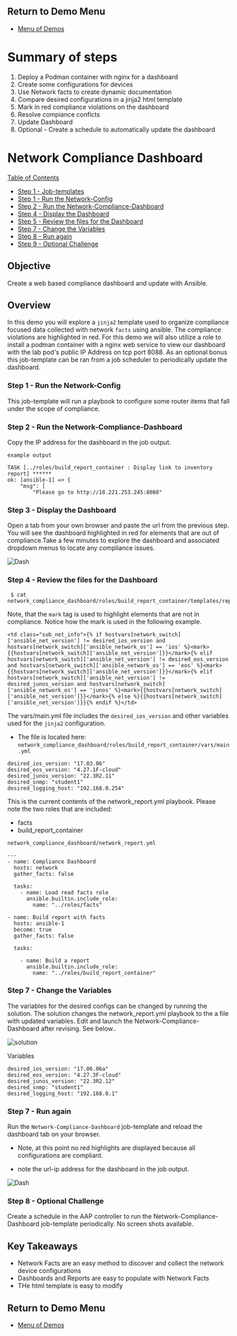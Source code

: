 ## Return to Demo Menu
 - [Menu of Demos](../README.md)

# Summary of steps
1. Deploy a Podman container with nginx for a dashboard
2. Create some configurations for devices 
3. Use Network facts to create dynamic documentation
4. Compare desired configurations in a jinja2 html template
5. Mark in red compliance violations on the dashboard
6. Resolve compiance conficts
7. Update Dashboard
8. Optional - Create a schedule to automatically update the dashboard

# Network Compliance Dashboard

  [Table of Contents](#table-of-contents)
  - [Step 1 - Job-templates](#step-1---job-templates)
  - [Step 1 - Run the Network-Config](#step-2-run-the-network-config)
  - [Step 2 - Run the Network-Compliance-Dashboard](#step-3-run-the-network-compliance-dashboard)
  - [Step 4 - Display the Dashboard](#step-4-display-the-dashboard)
  - [Step 5 - Review the files for the Dashboard](#step-5-review-the-files-for-the-dashboard)
  - [Step 7 - Change the Variables](#step-6-change-the-variables)
  - [Step 8 - Run again](#step-8-run-again)
  - [Step 9 - Optional Challenge](#step-9-optional-challenge)

## Objective
Create a web based compliance dashboard and update with Ansible. 

## Overview
In this demo you will explore a `jinja2` template used to organize compliance focused data collected with network `facts` using ansible. The compliance violations are highlighted in red. 
For this demo we will also utilize a role to install a podman container with a nginx web service to view our dashboard with the lab pod's public IP Address on tcp port 8088. As an optional bonus this job-template can be ran from a job scheduler to periodically update the dashboard.   

### Step 1 - Run the Network-Config
This job-template will run a playbook to configure some router items that fall under the scope of compliance.

### Step 2 - Run the Network-Compliance-Dashboard
Copy the IP address for the dashboard in the job output.

`example output`
~~~
TASK [../roles/build_report_container : Display link to inventory report] ******
ok: [ansible-1] => {
    "msg": [
        "Please go to http://18.221.253.245:8088"
~~~

### Step 3 - Display the Dashboard
Open a tab from your own browser and paste the url from the previous step. You will see the dashboard highlighted in red for elements that are out of compliance.Take a few minutes to explore the dashboard and associated dropdown menus to locate any compliance issues.

![Dash](../images/dash1.png)

### Step 4 - Review the files for the Dashboard

~~~
 $ cat network_compliance_dashboard/roles/build_report_container/templates/report.j2
~~~

 Note, that the `mark` tag is used to highlight elements that are not in compliance. Notice how the mark is used in the following example.

~~~
<td class="sub_net_info">{% if hostvars[network_switch]['ansible_net_version'] != desired_ios_version and hostvars[network_switch]['ansible_network_os'] == 'ios' %}<mark>{{hostvars[network_switch]['ansible_net_version']}}</mark>{% elif hostvars[network_switch]['ansible_net_version'] != desired_eos_version and hostvars[network_switch]['ansible_network_os'] == 'eos' %}<mark>{{hostvars[network_switch]['ansible_net_version']}}</mark>{% elif hostvars[network_switch]['ansible_net_version'] != desired_junos_version and hostvars[network_switch]['ansible_network_os'] == 'junos' %}<mark>{{hostvars[network_switch]['ansible_net_version']}}</mark>{% else %}{{hostvars[network_switch]['ansible_net_version']}}{% endif %}</td>
~~~     
         
 The vars/main.yml file includes the `desired_ios_version` and other variables used for the `jinja2` configuration.
- The file is located here: `network_compliance_dashboard/roles/build_report_container/vars/main.yml`

 ~~~
desired_ios_version: "17.03.06"
desired_eos_version: "4.27.1F-cloud"
desired_junos_version: "22.3R2.11"
desired_snmp: "student1"
desired_logging_host: "192.168.0.254"
~~~

This is the current contents of the network_report.yml playbook. Please note the two roles 
that are included:
* facts
* build_report_container

`network_compliance_dashboard/network_report.yml`
~~~
---
- name: Compliance Dashboard
  hosts: network
  gather_facts: false
  
  tasks:
    - name: Load read facts role
      ansible.builtin.include_role:
        name: "../roles/facts"

- name: Build report with facts
  hosts: ansible-1
  become: true
  gather_facts: false

  tasks:

    - name: Build a report
      ansible.builtin.include_role:
        name: "../roles/build_report_container"
~~~

### Step 7 - Change the Variables
The variables for the desired configs can be changed by running the solution. The solution changes the network_report.yml playbook to the a file with updated variables. Edit and launch the Network-Compliance-Dashboard after revising. See below..

![solution](../images/dashsolution.png)

Variables
~~~
desired_ios_version: "17.06.06a"
desired_eos_version: "4.27.3F-cloud"
desired_junos_version: "22.3R2.12"
desired_snmp: "student1"
desired_logging_host: "192.168.0.1"
~~~

### Step 7 - Run again
Run the `Network-Compliance-Dashboard` job-template and reload the dashboard tab on your browser.
* Note, at this point no red highlights are displayed because all configurations are compliant.
- note the url-ip address for the dashboard in the job output.

![Dash](../images/dash2.png)

### Step 8 - Optional Challenge
Create a schedule in the AAP controller to run the Network-Compliance-Dashboard job-template periodically. No screen shots available.

## Key Takeaways
* Network Facts are an easy method to discover and collect the network device configurations
* Dashboards and Reports are easy to populate with Network Facts
* THe html template is easy to modify

## Return to Demo Menu
 - [Menu of Demos](../README.md)

